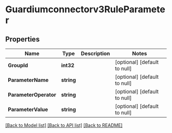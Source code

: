 # Guardiumconnectorv3RuleParameter

## Properties
Name | Type | Description | Notes
------------ | ------------- | ------------- | -------------
**GroupId** | **int32** |  | [optional] [default to null]
**ParameterName** | **string** |  | [optional] [default to null]
**ParameterOperator** | **string** |  | [optional] [default to null]
**ParameterValue** | **string** |  | [optional] [default to null]

[[Back to Model list]](../README.md#documentation-for-models) [[Back to API list]](../README.md#documentation-for-api-endpoints) [[Back to README]](../README.md)


